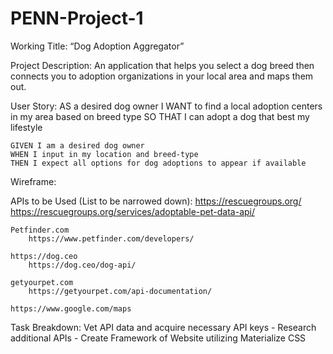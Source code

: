 # PENN-Project-1
Working Title: “Dog Adoption Aggregator”

Project Description:  An application that helps you select a dog breed then connects you to adoption organizations in your local area and maps them out.  

User Story:
	AS a desired dog owner 
	I WANT to find a local adoption centers in my area based on breed type
	SO THAT I can adopt a dog that best my lifestyle 

	GIVEN I am a desired dog owner 
	WHEN I input in my location and breed-type
	THEN I expect all options for dog adoptions to appear if available

Wireframe:

APIs to be Used (List to be narrowed down):
	https://rescuegroups.org/
		https://rescuegroups.org/services/adoptable-pet-data-api/

	Petfinder.com
		https://www.petfinder.com/developers/

	https://dog.ceo
		https://dog.ceo/dog-api/

	getyourpet.com
		https://getyourpet.com/api-documentation/

	https://www.google.com/maps

Task Breakdown:
	Vet API data and acquire necessary API keys -
	Research additional APIs - 
	Create Framework of Website utilizing Materialize CSS
